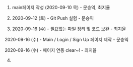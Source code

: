 1. main페이지 작성 (2020-09-10 목) - 문승익, 최지율

2. 2020-09-12 (토) - Git Push 실험 - 문승익

3. 2020-09-16 (수) - 필요없는 파일 정리 및 코드 보완 - 최지율

2020-09-16 (수) - Main / Login / Sign Up 페이지 제작 - 문승익

2020-09-16 (수) - 페이지 연동 clear~! - 최지율

4.